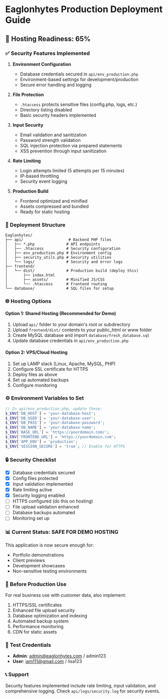 # Eaglonhytes Production Deployment Guide

## 🚀 Hosting Readiness: 65%

### ✅ Security Features Implemented

1. **Environment Configuration**
   - Database credentials secured in `api/env_production.php`
   - Environment-based settings for development/production
   - Secure error handling and logging

2. **File Protection**
   - `.htaccess` protects sensitive files (config.php, logs, etc.)
   - Directory listing disabled
   - Basic security headers implemented

3. **Input Security**
   - Email validation and sanitization
   - Password strength validation
   - SQL injection protection via prepared statements
   - XSS prevention through input sanitization

4. **Rate Limiting**
   - Login attempts limited (5 attempts per 15 minutes)
   - IP-based throttling
   - Security event logging

5. **Production Build**
   - Frontend optimized and minified
   - Assets compressed and bundled
   - Ready for static hosting

### 📁 Deployment Structure

```
Eaglonhytes/
├── api/                    # Backend PHP files
│   ├── *.php              # API endpoints
│   ├── .htaccess          # Security configuration
│   ├── env_production.php # Environment config
│   ├── security_utils.php # Security utilities
│   └── logs/              # Security and error logs
├── frontend/
│   └── dist/              # Production build (deploy this)
│       ├── index.html
│       ├── assets/        # Minified JS/CSS
│       └── .htaccess      # Frontend routing
└── database/              # SQL files for setup
```

### 🌐 Hosting Options

#### Option 1: Shared Hosting (Recommended for Demo)
1. Upload `api/` folder to your domain's root or subdirectory
2. Upload `frontend/dist/` contents to your public_html or www folder
3. Create MySQL database and import `database/fresh_database.sql`
4. Update database credentials in `api/env_production.php`

#### Option 2: VPS/Cloud Hosting
1. Set up LAMP stack (Linux, Apache, MySQL, PHP)
2. Configure SSL certificate for HTTPS
3. Deploy files as above
4. Set up automated backups
5. Configure monitoring

### ⚙️ Environment Variables to Set

```php
// In api/env_production.php, update these:
$_ENV['DB_HOST'] = 'your-database-host';
$_ENV['DB_USER'] = 'your-database-user';
$_ENV['DB_PASS'] = 'your-database-password';
$_ENV['DB_NAME'] = 'your-database-name';
$_ENV['BASE_URL'] = 'https://yourdomain.com/';
$_ENV['FRONTEND_URL'] = 'https://yourdomain.com';
$_ENV['APP_ENV'] = 'production';
$_ENV['SESSION_SECURE'] = 'true'; // Enable for HTTPS
```

### 🔒 Security Checklist

- [x] Database credentials secured
- [x] Config files protected
- [x] Input validation implemented
- [x] Rate limiting active
- [x] Security logging enabled
- [ ] HTTPS configured (do this on hosting)
- [ ] File upload validation enhanced
- [ ] Database backups automated
- [ ] Monitoring set up

### 📊 Current Status: SAFE FOR DEMO HOSTING

This application is now secure enough for:
- Portfolio demonstrations
- Client previews
- Development showcases
- Non-sensitive testing environments

### 🚨 Before Production Use

For real business use with customer data, also implement:
1. HTTPS/SSL certificates
2. Enhanced file upload security
3. Database optimization and indexing
4. Automated backup system
5. Performance monitoring
6. CDN for static assets

### 🧪 Test Credentials

- **Admin**: admin@eaglonhytes.com / admin123
- **User**: iam111@gmail.com / lisa123

### 📞 Support

Security features implemented include rate limiting, input validation, 
and comprehensive logging. Check `api/logs/security.log` for security events.
